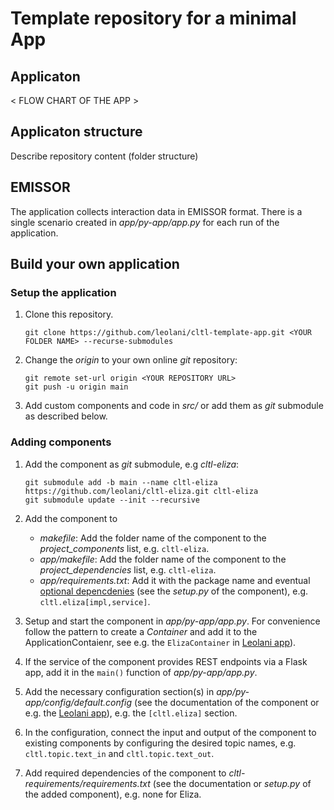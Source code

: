 # Template repository for a minimal App

## Applicaton

< FLOW CHART OF THE APP >

## Applicaton structure

Describe repository content (folder structure)

## EMISSOR

The application collects interaction data in EMISSOR format.
There is a single scenario created in *app/py-app/app.py*
for each run of the application.

## Build your own application

### Setup the application

1. Clone this repository.

       git clone https://github.com/leolani/cltl-template-app.git <YOUR FOLDER NAME> --recurse-submodules

1. Change the *origin* to your own online *git* repository:

       git remote set-url origin <YOUR REPOSITORY URL>
       git push -u origin main

1. Add custom components and code in *src/* or add them as *git* submodule as described below.

### Adding components

1. Add the component as *git* submodule, e.g *cltl-eliza*:

       git submodule add -b main --name cltl-eliza https://github.com/leolani/cltl-eliza.git cltl-eliza
       git submodule update --init --recursive

1. Add the component to
    - *makefile*: Add the folder name of the component to the *project_components* list, e.g. `cltl-eliza`.
    - *app/makefile*: Add the folder name of the component to the *project_dependencies* list, e.g. `cltl-eliza`.
    - *app/requirements.txt*: Add it with the package name and eventual
      [optional depencdenies](https://setuptools.pypa.io/en/latest/userguide/dependency_management.html#optional-dependencies)
      (see the *setup.py* of the component), e.g. `cltl.eliza[impl,service]`.

1. Setup and start the component in *app/py-app/app.py*. For convenience follow
   the pattern to create a *Container* and add it to the ApplicationContaienr, see e.g. the `ElizaContainer` in
   [Leolani app](https://github.com/leolani/cltl-leolani-app/blob/main/py-app/app.py)).
1. If the service of the component provides REST endpoints via a Flask app, add it in the `main()` function of
   *app/py-app/app.py*.
1. Add the necessary configuration section(s) in *app/py-app/config/default.config* (see the documentation of the
   component or e.g.
   the [Leolani app](https://github.com/leolani/cltl-leolani-app/blob/main/py-app/config/default.config)), e.g.
   the `[cltl.eliza]` section.
1. In the configuration, connect the input and output of the component to existing components by configuring the desired
   topic names, e.g. `cltl.topic.text_in` and `cltl.topic.text_out`.
1. Add required dependencies of the component to *cltl-requirements/requirements.txt* (see the documentation or
   *setup.py* of the added component), e.g. none for Eliza.
